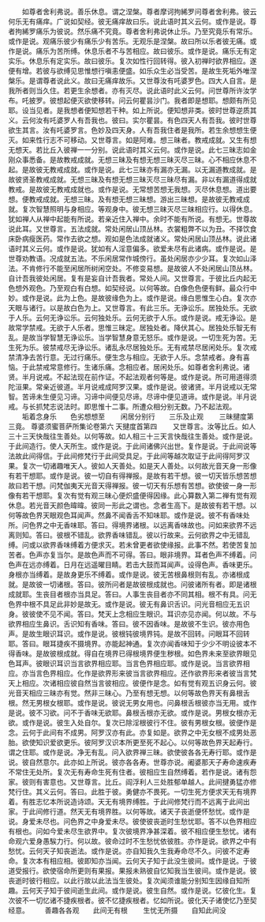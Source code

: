 <!-- { "loadSidebar": true } -->
　　如尊者舍利弗说。善乐休息。谓之涅槃。尊者摩诃拘絺罗问尊者舍利弗。彼云何乐无有痛痒。广说如契经。彼无痛痒故曰乐。说此语时其义云何。或作是说。尊者拘絺罗痛乐为彼说。然乐痛不究竟。尊者舍利弗说休止乐。乃至究竟乐有常乐。或作是说。观痛乐彼少有痛乐少有苦乐。无观乐是涅槃。故曰所以乐者彼无痛。或作是说。痛乐为苦所缚。休息乐者不与苦相应。故曰彼乐。或作是说。痛乐无有定实乐。休息乐有定实乐。故曰彼乐。复次如性行回转得。彼入初禅时欲界相应。遂便有增。若彼与欲缚见思惟想行嗔恚便盛。如乐众生必当受苦。是故生死垢外唯涅槃乐。是谓尊者说此义。故曰无痛痒故乐。又世尊汝有吒婆罗色。四大人自言。是我所者则当久住。若更生余想者。亦有灭尽。说此语时此义云何。问世尊所许汝学布。吒披罗。彼想起便灭欲使移转。问云何瞿昙沙门。我者即是想耶。想颇有所见耶。设当见者。是我想者便知想若干种。如上所说。便知想非类。彼时世尊逆质其义。云何汝有吒婆罗人有吾我也。彼曰。实尔瞿昙。有色四天人有吾我。彼时世尊欲生其言。汝有吒婆罗言。色妙及四天身。人有吾我住者是我所。若生余想想生便灭。如来性行志不可移动。又世尊言。如是阿难。想三昧者。教戒成就。又生有想无想天。若比丘入彼禅一一分别。说此语时其义云何。或作是说。此七三昧志如金刚众事悉备。是故教戒成就。无想三昧及有想无想三昧灭尽三昧。心不相应休息不起。是故彼无教戒成就。或作是说。此七三昧亦有漏亦无漏。以无漏道教成就。是故彼贤圣教戒成就。无想三昧及有想无想三昧灭尽三昧尽有漏。非以有漏道得成就教戒。是故彼无教戒成就也。或作是说。无常想苦想无我想。灭尽休息想。道出要想。便教戒成就。无想三昧。及有想无想三昧想。游出三昧想。是故彼无教戒成就。复次智慧照明与身相应。等观身中。彼无想三昧灭尽三昧相应行。以得休息。犹如禅人从禅中起能有所说。若亲近住入禅中。余时不能有所说。有想无。世尊故说此耳。又世尊言。五法成就。常处闲居山顶丛林。衣裳粗弊不以为丑。不择饮食床卧病瘦医药。常作去欲之想。观如是色法成就诸义。常处闲居山顶丛林。说此诸语时其义云何。或作是说。犹如有人淫意偏多。欲爱未尽有此诸病。或作是说。是世尊劝教语。况成就五法。不乐闲居常作城傍行。虽处闲居亦少少耳。复次如山泽法。不肯修行不能至闲居所树闲空处。不修变易想。是故彼人不处闲居山顶丛林。自计吾我彼处闲居。复有是妄自计吾我者。常处人间。又世尊言。于彼比丘内起无色想外观色。乃至观白有白想。如契经说。以何等故。白像色色便有鲜。最众行中妙。或作是说。此为上色。是故彼缘色为上。或作是说。缘白思惟生心白。复次亦天眼与诸行。以是故白色为上。又世尊言。有此三乐。无诤讼乐。居独处乐。无欲于人乐。云何无诤讼乐。云何独处乐。云何无欲于人乐。或作是说。戒无诤讼。是故常学禁戒。无欲于人乐者。思惟三昧定。居独处者。降伏其心。居独处乐智无有乱。是故当学智慧无诤讼乐。当学智慧身意无怒乐。或作是说。一切生死为苦。无生死为乐。彼禁戒尽无诤讼乐。诸乱永尽居独处乐。无有戒禁尽居闲处乐。复次戒禁清净去苦行意。无过行痛乐。便生念与相应。无欲于人乐。念禁戒者。身有喜恼。于此禁戒常意修行。生诸乐痛。念相应者。居闲处乐。如尊者舍利弗说。诸贤。半月说戒。不起法现在前作证。不起法观者何等是。或作是说。所可用道得须陀洹果。常亲近彼道。半月说戒成阿罗汉果。或作是说。彼诸贤。半月说戒以无常智。苦谛未生便见习谛。习谛中间便见尽谛。尽谛中便见道谛。或作是说。半月说戒。与长抓梵志说法时。即思惟十二事。所遭众相分别无数。乃不起法观。
　　垢着念身乐　　色劣想想至
　　闲居分别行　　三乐及止观
　　三昧揵度第三竟。
尊婆须蜜菩萨所集论卷第六
天揵度首第四
　　又世尊言。汝等比丘。如人三十三天快哉往生善处。以何等故。如人相三十三天言快哉往生善处。或作是说。于此间造行。使人天所生。或作是说。于此间诸佛兴出世。复作是说。于此间说等法故此间得信。于此间修梵行于此间受具足。于此间等越次取证于此间得阿罗汉果。复次一切诸趣唯天人。彼如人天善处。如是天人善处。以何故光音天身一形像有若干想耶。或作是说。彼一切自有得禅报。是故有若干想。彼一切天皆乐想苦想故曰若干想。问梵伽夷天光音天得禅报。彼一切天有乐想有苦想。欲使彼一身一形像有若干想耶。复次有觉有观三昧心便炽盛便得因缘。此心算数入第二禅有觉有观休息。若光音天颜色暐暐。彼同一形此之谓也。念者生高下。是故彼有若干想。以何等故色界天眼观色耳闻声。然鼻不闻香舌不知味耶。或作是说。彼不有香味处所。问色界之中无香味耶。答曰。得境界诸根。以远离香味故也。问如来欲界不远离则知。答曰。彼根不错乱。欲界香味错乱。彼以行故来。云何欲界之中无错乱缚。问或以欲界香味缚着方便求灭。若未曾更者欲使缘报。此事不然。若使苦复加苦者。色声亦复当尔。是故色声而不可得。答曰。眼非境界。耳者色声不缚着。问色声在远亦缚着。日月在远遥曜目睛。若击大鼓而耳闻声。设得色声。香味更乐。身根亦当缚着。是故身更乐不缚着。或作是说。彼无苦根鼻根则有乱。亦诸根成就。是故彼一切诸根。答曰。彼所问者是故彼根成就也。问彼诸所有者。即是诸根成就耶。生丧目者根亦当具足。答曰。人事生丧目者亦不同其相。根不有具。问无色界中根不具足此非妙是故无。或作是说。彼无有鼻识舌识。问光音相应无五识身。彼彼使不见不闻。答曰。梵天上念相应生眼识。耳识亦见亦闻。何以故。不与欲界相应生鼻识。舌识知有香味。答曰。彼不因香味。是故彼不生识。彼亦用色声。是故生眼识耳识。或作是说。彼根钝彼境界钝。是故不回转。问眼耳不回转耶。答曰。眼耳捷疾不摄境界。亦能起神通。复次亦闻香味知于少少不明设彼本不得香味。是故彼根成就。得自在境界已得根境界便生秽根。如色界未来至欲界眼见色耳声。彼眼识耳识当言欲界相应耶。当言色界相应耶。或作是说。当言欲界相应。亦当言色界相应。化作是欲界形来彼当言欲界相应。还作欲界形来者彼当言梵天上相应。次诸相应彼自然当言彼相应。彼便作是念。如有觉有观五识身云何。彼光音天相应三昧亦有觉。然非三昧心。乃至有想无想。以何等故色界天有鼻根舌根。然无男根女根耶。或作是说。彼说无男女用也。问鼻根舌根彼亦当无用。或作是说。彼不习欲。问不于香味无欲耶。鼻根舌根亦无欲。或作是说。男根女根亦无欲。或作是说。彼生入处自尔。复次已除淫根彼行不住。彼有男根女根。彼便作是念。云何于此间有不成男。阿罗汉亦有此。亦复如是。欲界之中无女根不成男处恶胎。欲使知识爱欲更乐。彼阿罗汉识本所更至死不起心。以何等故色界天起寿行。谓之住耶。或作是说。净无有乱。问入欲界禅三昧。欲使彼各各无寿行耶。或作是说。彼自然意尔。此亦如上所说。彼亦各各寿。世尊亦说。阇婆那天子寿命速疾寿不常住无处所。复次无有寿命生死有住者。彼相应生自然缚着。若作是说。诸有怨家。彼则有害意也。又世尊言。比丘。阎浮利人三处胜郁单越人。此间揵勇猛亦修梵行住。其义云何。答曰。此胜于彼。勇健亦不畏死。一切生死方便求天无有境界着。有胜志忆本所说造诗颂。天无有境界缚胜。于此间修梵行而不远离于此间出家。于此间修行道。然天无有境界胜。以何等故。诸天子丧逝便怀愁忧。或作是说。身爱未尽也。问色界之中身爱未尽。彼使彼丧逝时生愁忧耶。答不以色界相应有根也。问如今爱未尽生欲界中。复次彼境界净甚深着。彼不相应便生愁忧。诸有命观六爱身愚騃力行。何以故。彼命过时不生愁忧依彼胜。亦作是说。欲界之中有愁忧。云何天子知丧逝法。或作是说。亦自知我久生我寿命尽不久。问彼不定寿命。复次本有相应相。彼即知亦当闻。云何天子知于此没生彼间。或作是说。于彼道受报行。欲使宿命所更则有果报。果报未熟彼自忆知我当生彼间。或作是说。彼丧逝时彼行相应。以此行故以此法当生彼处。复次闻须谁能分别知生因缘自知所趣。云何天子知于彼间逝生此间。或作是说。彼生自然。或作是说。忆彼化生。复次彼不一切忆诸不捷疾根者。彼不忆捷疾根者。忆如所说。彼化天子诸使忆乃至契经意。
　　善趣各各观　　此间无有根
　　生忧无所摄　　自知此间没
